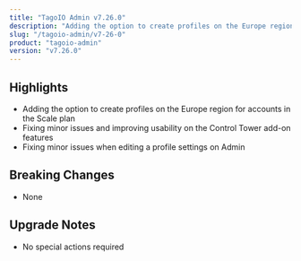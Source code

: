 ```yaml
---
title: "TagoIO Admin v7.26.0"
description: "Adding the option to create profiles on the Europe region for accounts in the Scale plan"
slug: "/tagoio-admin/v7-26-0"
product: "tagoio-admin"
version: "v7.26.0"
---
```


## Highlights

- Adding the option to create profiles on the Europe region for accounts in the Scale plan
- Fixing minor issues and improving usability on the Control Tower add-on features
- Fixing minor issues when editing a profile settings on Admin

## Breaking Changes

- None

## Upgrade Notes

- No special actions required

